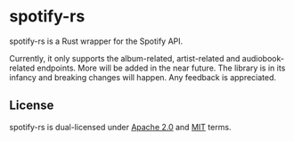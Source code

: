 # spotify-rs
spotify-rs is a Rust wrapper for the Spotify API.

Currently, it only supports the album-related, artist-related and audiobook-related endpoints. More will be added in the near future. The library is in its infancy and breaking changes will happen. Any feedback is appreciated.

## License
spotify-rs is dual-licensed under [Apache 2.0](https://github.com/Bogpan/spotify-rs/blob/main/LICENSE-APACHE) and [MIT](https://github.com/Bogpan/spotify-rs/blob/main/LICENSE-MIT) terms.